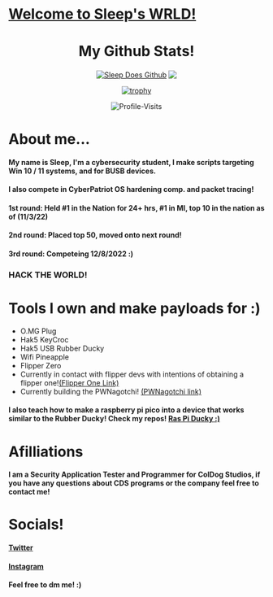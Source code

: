 <h1>
  <u>
  Welcome to Sleep's WRLD!
  </u>
</h1>
<div align="center">
<h1>
My Github Stats!
</h1>
<a href="https://github.com/Sl66p"><img align="center" src="https://github-readme-stats.vercel.app/api?username=Sl66p&show_icons=true&count_private=true&include_all_commits=true&theme=onedark&hide_border=true" alt="Sleep Does Github" /></a>  <a href="https://github.com/Sl66p"><img align="center" src="https://github-readme-stats.vercel.app/api/top-langs/?username=Sl66p&layout=compact&theme=onedark&hide_border=true" /></a> 

[![trophy](https://github-profile-trophy.vercel.app/?username=Sl66p&theme=onedark&no-frame=true)](https://github.com/Sl66p)

![Profile-Visits](https://profile-counter.glitch.me/Sl66p/count.svg)
</div>
<h1>
About me...
</h1>
<h4>
My name is Sleep, I'm a cybersecurity student, I make scripts targeting Win 10 / 11 systems, and for BUSB devices.
</h4>
<h4>
I also compete in CyberPatriot OS hardening comp. and packet tracing!
  </h4>
  <h4>
1st round: Held #1 in the Nation for 24+ hrs, #1 in MI, top 10 in the nation as of (11/3/22)
  </h4>
  <h4>
2nd round: Placed top 50, moved onto next round!
  </h4>
  <h4>
3rd round: Competeing 12/8/2022 :)
  </h4>
<h3>
HACK THE WORLD!
</h3>
<h1>
  Tools I own and make payloads for :)
</h1>
  <ul>
    <li>O.MG Plug</li>
    <li>Hak5 KeyCroc</li>
    <li>Hak5 USB Rubber Ducky</li>
    <li>Wifi Pineapple</li>
    <li>Flipper Zero</li>
  <li>Currently in contact with flipper devs with intentions of obtaining a flipper one!<a href=https://flipperzero.one/one>(Flipper One Link)</a></li>
  <li>Currently building the PWNagotchi! <a href=https://pwnagotchi.ai/>(PWNagotchi link)</a></li>
    </ul>
      <h4>
       I also teach how to make a raspberry pi pico into a device that works similar to the Rubber Ducky! Check my repos!
        <a href=https://github.com/Sl66p/Ras-Pi-Pico-HID-Manipulator>Ras Pi Ducky :)</a>
  </h4>
  <h1>
Afilliations
</h1>
<h4>
I am a Security Application Tester and Programmer for ColDog Studios, if you have any questions about CDS programs or the company feel free to contact me!
</h4>
<h1>
Socials!
</h1>
<h4>
<a href=https://twitter.com/ayysl66p>Twitter</a>
</h4>
<h4>
<a href=https://www.instagram.com/envysleepy/>Instagram</a>
</h4>
<h4>
Feel free to dm me! :)
</h4>
